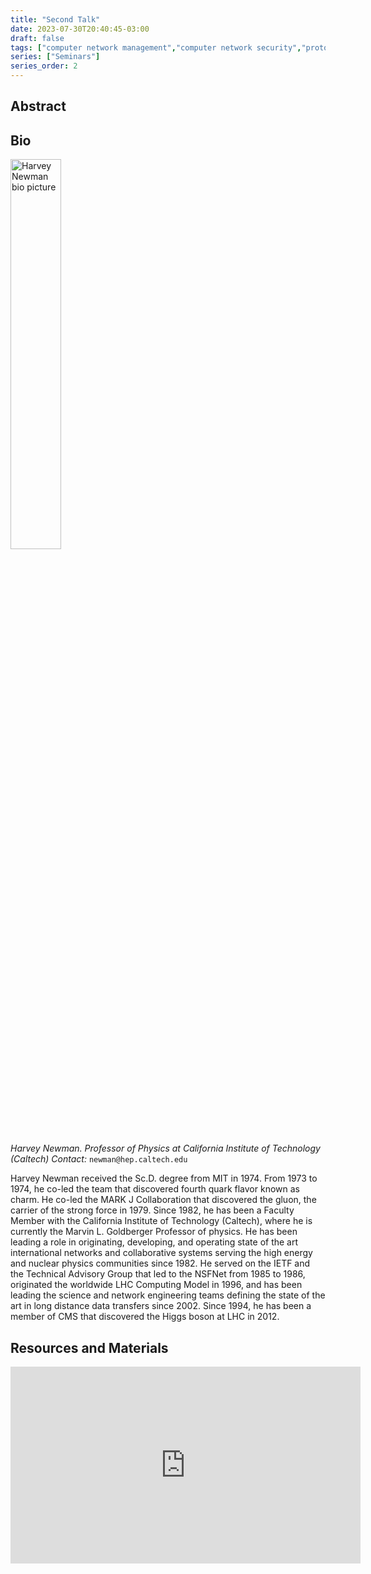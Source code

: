 ```yaml
---
title: "Second Talk"
date: 2023-07-30T20:40:45-03:00
draft: false
tags: ["computer network management","computer network security","protocols","resource allocation","network planning","traffic"]
series: ["Seminars"]
series_order: 2
---
```


## Abstract


## Bio
<img alt="Harvey Newman bio picture" src="/posts/second/harvey_newman_white_bkg.png" style="width: 40%; height: 160x;">

*Harvey Newman. Professor of Physics at California Institute of Technology (Caltech)*
*Contact:* `newman@hep.caltech.edu`

Harvey Newman received the Sc.D. degree from MIT in 1974. From 1973 to 1974, he co-led the team that discovered fourth quark flavor known as charm. He co-led the MARK J Collaboration that discovered the gluon, the carrier of the strong force in 1979. Since 1982, he has been a Faculty Member with the California Institute of Technology (Caltech), where he is currently the Marvin L. Goldberger Professor of physics. He has been leading a role in originating, developing, and operating state of the art international networks and collaborative systems serving the high energy and nuclear physics communities since 1982. He served on the IETF and the Technical Advisory Group that led to the NSFNet from 1985 to 1986, originated the worldwide LHC Computing Model in 1996, and has been leading the science and network engineering teams defining the state of the art in long distance data transfers since 2002. Since 1994, he has been a member of CMS that discovered the Higgs boson at LHC in 2012.

## Resources and Materials

<iframe width="560" height="315" src="https://www.youtube.com/embed/" title="YouTube video player" frameborder="0" allow="accelerometer; autoplay; clipboard-write; encrypted-media; gyroscope; picture-in-picture; web-share" allowfullscreen></iframe>



